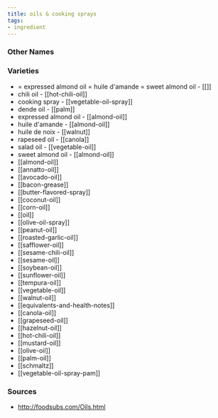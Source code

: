 ```yaml
---
title: oils & cooking sprays
tags:
- ingredient
---
```



### Other Names


### Varieties

* = expressed almond oil = huile d'amande = sweet almond oil - [[]]
* chili oil - [[hot-chili-oil]]
* cooking spray - [[vegetable-oil-spray]]
* dende oil - [[palm]]
* expressed almond oil - [[almond-oil]]
* huile d'amande - [[almond-oil]]
* huile de noix - [[walnut]]
* rapeseed oil - [[canola]]
* salad oil - [[vegetable-oil]]
* sweet almond oil - [[almond-oil]]
* [[almond-oil]]
* [[annatto-oil]]
* [[avocado-oil]]
* [[bacon-grease]]
* [[butter-flavored-spray]]
* [[coconut-oil]]
* [[corn-oil]]
* [[oil]]
* [[olive-oil-spray]]
* [[peanut-oil]]
* [[roasted-garlic-oil]]
* [[safflower-oil]]
* [[sesame-chili-oil]]
* [[sesame-oil]]
* [[soybean-oil]]
* [[sunflower-oil]]
* [[tempura-oil]]
* [[vegetable-oil]]
* [[walnut-oil]]
* [[equivalents-and-health-notes]]
* [[canola-oil]]
* [[grapeseed-oil]]
* [[hazelnut-oil]]
* [[hot-chili-oil]]
* [[mustard-oil]]
* [[olive-oil]]
* [[palm-oil]]
* [[schmaltz]]
* [[vegetable-oil-spray-pam]]

### Sources
* http://foodsubs.com/Oils.html
